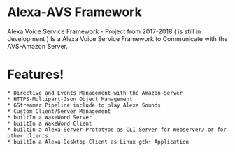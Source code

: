 # Alexa-AVS Framework
Alexa Voice Service Framework - Project from 2017-2018 ( is still in development )
Is a Alexa Voice Service Framework to Communicate with the AVS-Amazon Server.
# Features!
    * Directive and Events Management with the Amazon-Server
    * HTTPS-Multipart-Json Object Management 
    * GStreamer Pipeline include to play Alexa Sounds 
    * Custom Client/Server Management
    * builtIn a WakeWord Server
    * builtIn a WakeWord Client
    * builtIn a Alexa-Server-Prototype as CLI Server for Webserver/ or for other clients
    * builtIn a Alexa-Desktop-Client as Linux gtk+ Application 
